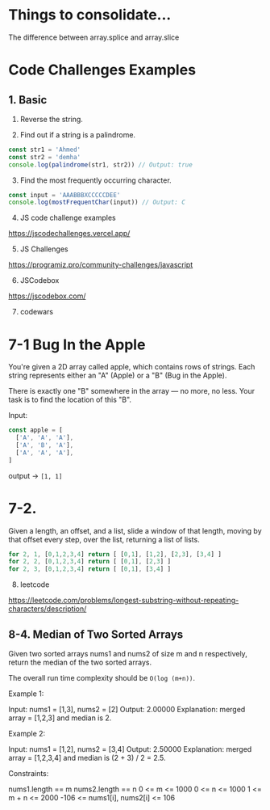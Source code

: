 # Things to consolidate...

The difference between array.splice and array.slice

# Code Challenges Examples

## 1. Basic

1. Reverse the string.

2. Find out if a string is a palindrome.

```js
const str1 = 'Ahmed'
const str2 = 'demha'
console.log(palindrome(str1, str2)) // Output: true
```

3. Find the most frequently occurring character.

```js
const input = 'AAABBBXCCCCCDEE'
console.log(mostFrequentChar(input)) // Output: C
```

4. JS code challenge examples

https://jscodechallenges.vercel.app/

5. JS Challenges

https://programiz.pro/community-challenges/javascript

6. JSCodebox

https://jscodebox.com/

7. codewars

# 7-1 Bug In the Apple

You're given a 2D array called apple, which contains rows of strings. Each string represents either an "A" (Apple) or a "B" (Bug in the Apple).

There is exactly one "B" somewhere in the array — no more, no less.
Your task is to find the location of this "B".

Input:

```js
const apple = [
  ['A', 'A', 'A'],
  ['A', 'B', 'A'],
  ['A', 'A', 'A'],
]
```

output -> `[1, 1]`

# 7-2.

Given a length, an offset, and a list, slide a window of that length, moving by that offset every step, over the list, returning a list of lists.

```js
for 2, 1, [0,1,2,3,4] return [ [0,1], [1,2], [2,3], [3,4] ]
for 2, 2, [0,1,2,3,4] return [ [0,1], [2,3] ]
for 2, 3, [0,1,2,3,4] return [ [0,1], [3,4] ]
```

8. leetcode

https://leetcode.com/problems/longest-substring-without-repeating-characters/description/

## 8-4. Median of Two Sorted Arrays

Given two sorted arrays nums1 and nums2 of size m and n respectively, return the median of the two sorted arrays.

The overall run time complexity should be `O(log (m+n))`.

Example 1:

Input: nums1 = [1,3], nums2 = [2]
Output: 2.00000
Explanation: merged array = [1,2,3] and median is 2.

Example 2:

Input: nums1 = [1,2], nums2 = [3,4]
Output: 2.50000
Explanation: merged array = [1,2,3,4] and median is (2 + 3) / 2 = 2.5.

Constraints:

nums1.length == m
nums2.length == n
0 <= m <= 1000
0 <= n <= 1000
1 <= m + n <= 2000
-106 <= nums1[i], nums2[i] <= 106

